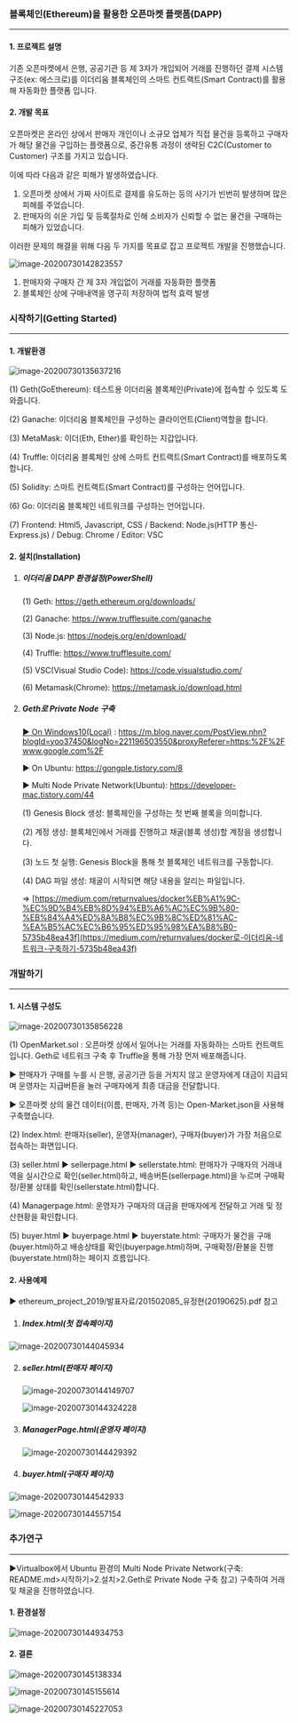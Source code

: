 ### **블록체인(Ethereum)을 활용한 오픈마켓 플랫폼(DAPP)**

------

#### **1. 프로젝트 설명**

기존 오픈마켓에서 은행, 공공기관 등 제 3자가 개입되어 거래를 진행하던 결제 시스템 구조(ex: 에스크로)를 이더리움 블록체인의 스마트 컨트랙트(Smart Contract)를 활용해 자동화한 플랫폼 입니다. 



#### **2. 개발 목표**

오픈마켓은 온라인 상에서 판매자 개인이나 소규모 업체가 직접 물건을 등록하고 구매자가 해당 물건을 구입하는 플랫폼으로, 중간유통 과정이 생략된 C2C(Customer to Customer) 구조를 가지고 있습니다.



이에 따라 다음과 같은 피해가 발생하였습니다.

1. 오픈마켓 상에서 가짜 사이트로 결제를 유도하는 등의 사기가 빈번히 발생하며 많은 피해를 주었습니다.
2. 판매자의 쉬운 가입 및 등록절차로 인해 소비자가 신뢰할 수 없는 물건을 구매하는 피해가 있었습니다.



이러한 문제의 해결을 위해 다음 두 가지를 목표로 잡고 프로젝트 개발을 진행했습니다.

![image-20200730142823557](C:\Users\yjh\AppData\Roaming\Typora\typora-user-images\image-20200730142823557.png)

1. 판매자와 구매자 간 제 3자 개입없이 거래를 자동화한 플랫폼
2. 블록체인 상에 구매내역을 영구히 저장하여 법적 효력 발생



### **시작하기(Getting Started)**

------

#### **1. 개발환경**



![image-20200730135637216](C:\Users\yjh\AppData\Roaming\Typora\typora-user-images\image-20200730135637216.png)



(1) Geth(GoEthereum): 테스트용 이더리움 블록체인(Private)에 접속할 수 있도록 도와줍니다.

(2) Ganache: 이더리움 블록체인을 구성하는 클라이언트(Client)역할을 합니다.

(3) MetaMask: 이더(Eth, Ether)를 확인하는 지갑입니다.

(4) Truffle: 이더리움 블록체인 상에 스마트 컨트랙트(Smart Contract)를 배포하도록 합니다.

(5) Solidity: 스마트 컨트랙트(Smart Contract)를 구성하는 언어입니다.

(6) Go: 이더리움 블록체인 네트워크를 구성하는 언어입니다.

(7) Frontend: Html5, Javascript, CSS / Backend: Node.js(HTTP 통신-Express.js) / Debug: Chrome / Editor: VSC



#### **2. 설치(Installation)**

1. ##### **이더리움 DAPP 환경설정(PowerShell)**

   (1) Geth: https://geth.ethereum.org/downloads/

   (2) Ganache: https://www.trufflesuite.com/ganache

   (3) Node.js: https://nodejs.org/en/download/

   (4) Truffle: https://www.trufflesuite.com/

   (5) VSC(Visual Studio Code): https://code.visualstudio.com/

   (6) Metamask(Chrome): https://metamask.io/download.html 

   

2. ##### **Geth로 Private Node 구축**

   <u>▶ On Windows10(Local)</u> : https://m.blog.naver.com/PostView.nhn?blogId=yoo37450&logNo=221196503550&proxyReferer=https:%2F%2Fwww.google.com%2F 

   ▶ On Ubuntu: https://gongple.tistory.com/8

   ▶ Multi Node Private Network(Ubuntu): https://developer-mac.tistory.com/44

   

   (1) Genesis Block 생성: 블록체인을 구성하는 첫 번째 블록을 의미합니다.

   (2) 계정 생성: 블록체인에서 거래를 진행하고 채굴(블록 생성)할 계정을 생성합니다.

   (3) 노드 첫 실행: Genesis Block을 통해 첫 블록체인 네트워크를 구동합니다.

   (4) DAG 파일 생성: 채굴이 시작되면 해당 내용을 알리는 파일입니다.

   => [https://medium.com/returnvalues/docker%EB%A1%9C-%EC%9D%B4%EB%8D%94%EB%A6%AC%EC%9B%80-%EB%84%A4%ED%8A%B8%EC%9B%8C%ED%81%AC-%EA%B5%AC%EC%B6%95%ED%95%98%EA%B8%B0-5735b48ea43f](https://medium.com/returnvalues/docker로-이더리움-네트워크-구축하기-5735b48ea43f)





### **개발하기**

------

#### **1. 시스템 구성도**

![image-20200730135856228](C:\Users\yjh\AppData\Roaming\Typora\typora-user-images\image-20200730135856228.png)

(1) OpenMarket.sol : 오픈마켓 상에서 일어나는 거래를 자동화하는 스마트 컨트랙트입니다. Geth로 네트워크 구축 후 Truffle을 통해 가장 먼저 배포해줍니다.

▶ 판매자가 구매를 누를 시 은행, 공공기관 등을 거치지 않고 운영자에게 대금이 지급되며 운영자는 지급버튼을 눌러 구매자에게 최종 대금을 전달합니다.

▶ 오픈마켓 상의 물건 데이터(이름, 판매자, 가격 등)는 Open-Market.json을 사용해 구축했습니다.

(2) Index.html: 판매자(seller), 운영자(manager), 구매자(buyer)가 가장 처음으로 접속하는 화면입니다.

(3) seller.html ▶ sellerpage.html ▶ sellerstate.html: 판매자가 구매자의 거래내역을 실시간으로 확인(seller.html)하고, 배송버튼(sellerpage.html)을 누르며 구매확정/환불 상태를 확인(sellerstate.html)합니다.

(4) Managerpage.html: 운영자가 구매자의 대금을 판매자에게 전달하고 거래 및 정산현황을 확인합니다.

(5) buyer.html ▶ buyerpage.html ▶ buyerstate.html: 구매자가 물건을 구매(buyer.html)하고 배송상태를 확인(buyerpage.html)하며, 구매확정/환불을 진행(buyerstate.html)하는 페이지 흐름입니다.



#### 2. 사용예제

▶ ethereum_project_2019/발표자료/201502085_유정현(20190625).pdf 참고

1. ##### **Index.html(첫 접속페이지)**

![image-20200730144045934](C:\Users\yjh\AppData\Roaming\Typora\typora-user-images\image-20200730144045934.png)

2. ##### **seller.html(판매자 페이지)**

   ![image-20200730144149707](C:\Users\yjh\AppData\Roaming\Typora\typora-user-images\image-20200730144149707.png)

   ![image-20200730144324228](C:\Users\yjh\AppData\Roaming\Typora\typora-user-images\image-20200730144324228.png)



3. ##### **ManagerPage.html(운영자 페이지)**

   ![image-20200730144429392](C:\Users\yjh\AppData\Roaming\Typora\typora-user-images\image-20200730144429392.png)



4. ##### buyer.html(구매자 페이지)

![image-20200730144542933](C:\Users\yjh\AppData\Roaming\Typora\typora-user-images\image-20200730144542933.png)

![image-20200730144557154](C:\Users\yjh\AppData\Roaming\Typora\typora-user-images\image-20200730144557154.png)



### 추가연구

------

▶Virtualbox에서 Ubuntu 환경의 Multi Node Private Network(구축: README.md>시작하기>2.설치>2.Geth로 Private Node 구축 참고) 구축하여 거래 및 채굴을 진행하였습니다.



#### **1. 환경설정**

![image-20200730144934753](C:\Users\yjh\AppData\Roaming\Typora\typora-user-images\image-20200730144934753.png)



#### 2. 결론

![image-20200730145138334](C:\Users\yjh\AppData\Roaming\Typora\typora-user-images\image-20200730145138334.png)

![image-20200730145155614](C:\Users\yjh\AppData\Roaming\Typora\typora-user-images\image-20200730145155614.png)

![image-20200730145227053](C:\Users\yjh\AppData\Roaming\Typora\typora-user-images\image-20200730145227053.png)

